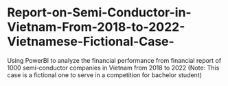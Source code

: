# Report-on-Semi-Conductor-in-Vietnam-From-2018-to-2022-Vietnamese-Fictional-Case-
Using PowerBI to analyze the financial performance from financial report of 1000 semi-conductor companies in Vietnam from 2018 to 2022 (Note: This case is a fictional one to serve in a competition for bachelor student)
